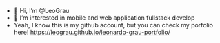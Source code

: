 - 👋 Hi, I’m @LeoGrau
- 👀 I’m interested in mobile and web application fullstack develop
- Yeah, I know this is my github account, but you can check my porfolio here! https://leograu.github.io/leonardo-grau-portfolio/ 
